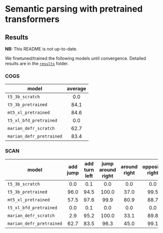 # Semantic parsing with pretrained transformers

## Results

**NB:** This README is not up-to-date. 

We finetuned/trained the following models until convergence. Detailed results are in the [`results`](https://github.com/eminorhan/parsing-transformers/tree/master/results) folder. 

### COGS

| model                    | average |
| ------------------       |:-------:|
| `t5_3b_scratch`          | 0.0     |
| `t5_3b_pretrained`       | 84.1    |
| `mt5_xl_pretrained` 	    | 84.6    |
| `t5_xl_bfd_pretrained`   | 0.0     |
| `marian_defr_scratch`    | 62.7    |
| `marian_defr_pretrained` | 83.4    |

### SCAN

| model                    | add jump | add turn left | jump around right | around right | opposite right | right | length | average |
| ------------------       |:--------:|:-------------:|:-----------------:|:------------:|:--------------:|:-----:|:------:|:------:|
| `t5_3b_scratch`          | 0.0  | 0.1         | 0.0               | 0.0          | 0.0            | 0.0   | 0.1    | 0.0 |
| `t5_3b_pretrained`       | 96.0 | 94.5        | 100.0             | 37.0         | 99.5           | 98.6  | 8.3    | 76.3 |
| `mt5_xl_pretrained` 	    | 57.5 | 97.6        | 99.9              | 80.9         | 88.7           | 87.3  | 5.4    | 73.9 |
| `t5_xl_bfd_pretrained`   | 0.0  | 0.1         | 0.0               | 0.0          | 0.0            | 0.1   | 0.0    | 0.0 |
| `marian_defr_scratch`    | 2.9  | 95.2        | 100.0             | 33.1         | 89.8           | 82.1  | 12.8   | 59.4 |
| `marian_defr_pretrained` | 62.7 | 83.5        | 96.3              | 45.0         | 99.1           | 92.4  | 15.0   | 70.6 |
